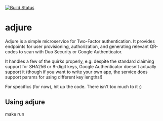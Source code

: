 [![Build Status](https://travis-ci.org/bpicolo/adjure.svg?branch=master)](https://travis-ci.org/bpicolo/adjure)
# adjure
Adjure is a simple microservice for Two-Factor authentication. It provides endpoints for user provisioning, authorization, and generating relevant QR-codes to scan with Duo Security or Google Authenticator.

It handles a few of the quirks properly, e.g. despite the standard claiming support for SHA256 or 8-digit keys, Google Authenticator doesn't actually support it (though if you want to write your own app, the service does support params for using different key lengths!)

For specifics (for now), hit up the code. There isn't too much to it :)

## Using adjure
make run

